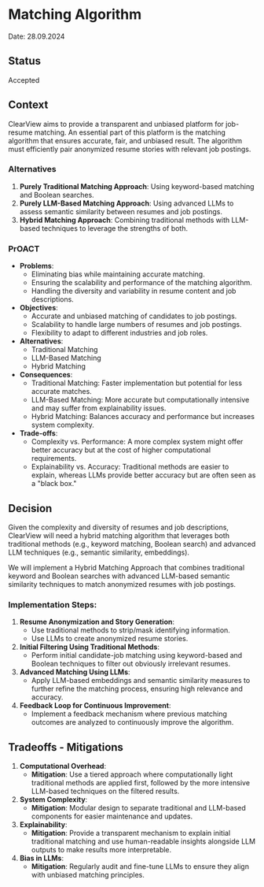 # Matching Algorithm

Date: 28.09.2024

## Status

Accepted

## Context

ClearView aims to provide a transparent and unbiased platform for job-resume matching. An essential part of this platform is the matching algorithm that ensures accurate, fair, and unbiased result. The algorithm must efficiently pair anonymized resume stories with relevant job postings.

### Alternatives

1. **Purely Traditional Matching Approach**: Using keyword-based matching and Boolean searches.
2. **Purely LLM-Based Matching Approach**: Using advanced LLMs to assess semantic similarity between resumes and job postings.
3. **Hybrid Matching Approach**: Combining traditional methods with LLM-based techniques to leverage the strengths of both.

### PrOACT

- **Problems**:
  - Eliminating bias while maintaining accurate matching.
  - Ensuring the scalability and performance of the matching algorithm.
  - Handling the diversity and variability in resume content and job descriptions.
- **Objectives**:
  - Accurate and unbiased matching of candidates to job postings.
  - Scalability to handle large numbers of resumes and job postings.
  - Flexibility to adapt to different industries and job roles.
- **Alternatives**:
  - Traditional Matching
  - LLM-Based Matching
  - Hybrid Matching
- **Consequences**:
  - Traditional Matching: Faster implementation but potential for less accurate matches.
  - LLM-Based Matching: More accurate but computationally intensive and may suffer from explainability issues.
  - Hybrid Matching: Balances accuracy and performance but increases system complexity.
- **Trade-offs**:
  - Complexity vs. Performance: A more complex system might offer better accuracy but at the cost of higher computational requirements.
  - Explainability vs. Accuracy: Traditional methods are easier to explain, whereas LLMs provide better accuracy but are often seen as a "black box."

## Decision

Given the complexity and diversity of resumes and job descriptions, ClearView will need a hybrid matching algorithm that leverages both traditional methods (e.g., keyword matching, Boolean search) and advanced LLM techniques (e.g., semantic similarity, embeddings).

We will implement a Hybrid Matching Approach that combines traditional keyword and Boolean searches with advanced LLM-based semantic similarity techniques to match anonymized resumes with job postings.

### Implementation Steps:

1. **Resume Anonymization and Story Generation**:
   - Use traditional methods to strip/mask identifying information.
   - Use LLMs to create anonymized resume stories.
2. **Initial Filtering Using Traditional Methods**:
   - Perform initial candidate-job matching using keyword-based and Boolean techniques to filter out obviously irrelevant resumes.
3. **Advanced Matching Using LLMs**:
   - Apply LLM-based embeddings and semantic similarity measures to further refine the matching process, ensuring high relevance and accuracy.
4. **Feedback Loop for Continuous Improvement**:
   - Implement a feedback mechanism where previous matching outcomes are analyzed to continuously improve the algorithm.

## Tradeoffs - Mitigations

1. **Computational Overhead**:
   - **Mitigation**: Use a tiered approach where computationally light traditional methods are applied first, followed by the more intensive LLM-based techniques on the filtered results.
2. **System Complexity**:
   - **Mitigation**: Modular design to separate traditional and LLM-based components for easier maintenance and updates.
3. **Explainability**:
   - **Mitigation**: Provide a transparent mechanism to explain initial traditional matching and use human-readable insights alongside LLM outputs to make results more interpretable.
4. **Bias in LLMs**:
   - **Mitigation**: Regularly audit and fine-tune LLMs to ensure they align with unbiased matching principles.
